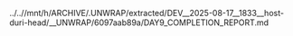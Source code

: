 ../..//mnt/h/ARCHIVE/.UNWRAP/extracted/DEV__2025-08-17__1833__host-duri-head/__UNWRAP/6097aab89a/DAY9_COMPLETION_REPORT.md